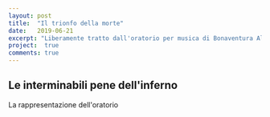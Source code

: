 ```yaml
---
layout: post
title:  "Il trionfo della morte"
date:   2019-06-21
excerpt: "Liberamente tratto dall'oratorio per musica di Bonaventura Aliotti(1685)"
project:  true
comments: true
---
```


## Le interminabili pene dell'inferno

La rappresentazione dell'oratorio
